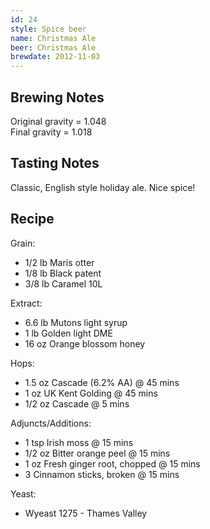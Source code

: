 ```yaml
---
id: 24
style: Spice beer
name: Christmas Ale
beer: Christmas Ale
brewdate: 2012-11-03
---
```

## Brewing Notes
Original gravity = 1.048  
Final gravity = 1.018

## Tasting Notes
Classic, English style holiday ale. Nice spice!  

## Recipe
Grain:

  + 1/2 lb Maris otter
  + 1/8 lb Black patent
  + 3/8 lb Caramel 10L

Extract:

  + 6.6 lb Mutons light syrup
  + 1 lb Golden light DME
  + 16 oz Orange blossom honey

Hops:

  + 1.5 oz Cascade (6.2% AA) @ 45 mins
  + 1 oz UK Kent Golding @ 45 mins
  + 1/2 oz Cascade @ 5 mins

Adjuncts/Additions:

  + 1 tsp Irish moss @ 15 mins
  + 1/2 oz Bitter orange peel @ 15 mins
  + 1 oz Fresh ginger root, chopped @ 15 mins
  + 3 Cinnamon sticks, broken @ 15 mins


Yeast:

  + Wyeast 1275 - Thames Valley
